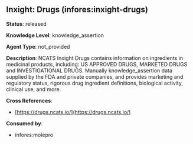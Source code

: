[//]: # (DO NOT MANUALLY EDIT THIS FILE. IT IS GENERATED FROM A TEMPLATE.)

## Inxight: Drugs (infores:inxight-drugs)

**Status**: released
  
**Knowledge Level**: knowledge_assertion
  
**Agent Type**: not_provided

**Description**: NCATS Inxight Drugs contains information on ingredients in medicinal products, including: US APPROVED DRUGS, MARKETED DRUGS and INVESTIGATIONAL DRUGS. Manually knowledge_assertion data supplied by the FDA and private companies, and provides marketing and regulatory status, rigorous drug ingredient definitions, biological activity, clinical use, and more.

**Cross References**:

- [https://drugs.ncats.io/](https://drugs.ncats.io/)


**Consumed by**:

- infores:molepro
